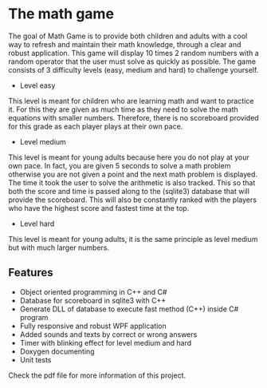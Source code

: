 # The math game

The goal of Math Game is to provide both children and adults with a cool way to refresh and maintain their math knowledge, through a clear and robust application. This game will display 10 times 2 random numbers with a random operator that the user must solve as quickly as possible. The game consists of 3 difficulty levels (easy, medium and hard) to challenge yourself.  

* Level easy  

This level is meant for children who are learning math and want to practice it. For this they are given as much time as they need to solve the math equations with smaller numbers. Therefore, there is no scoreboard provided for this grade as each player plays at their own pace.  

* Level medium  

This level is meant for young adults because here you do not play at your own pace. In fact, you are given 5 seconds to solve a math problem otherwise you are not given a point and the next math problem is displayed. The time it took the user to solve the arithmetic is also tracked. This so that both the score and time is passed along to the (sqlite3) database that will provide the scoreboard. This will also be constantly ranked with the players who have the highest score and fastest time at the top.  

* Level hard  

This level is meant for young adults, it is the same principle as level medium but with much larger numbers.

## Features

* Object oriented programming in C++ and C#  
* Database for scoreboard in sqlite3 with C++  
* Generate DLL of database to execute fast method (C++) inside C# program  
* Fully responsive and robust WPF application  
* Added sounds and texts by correct or wrong answers  
* Timer with blinking effect for level medium and hard  
* Doxygen documenting  
* Unit tests  

Check the pdf file for more information of this project.
